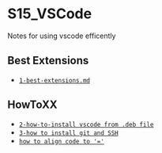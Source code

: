 # S15_VSCode

Notes for using vscode efficently


## Best Extensions

- [`1-best-extensions.md`](./1-best-extensions/1-best-extensions.md)

## HowToXX
- [`2-how-to-install vscode from .deb file`](./2-install-vscode/2_install_from_deb_file.md)
- [`3-how to install git and SSH`](./3-install-git-SSH/3-install-git-ssh.md)
- [`how to align code to '='`](./4-code-alignment/alignment.md)